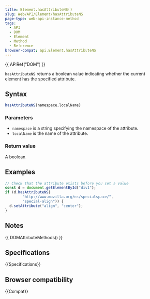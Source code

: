 ```yaml
---
title: Element.hasAttributeNS()
slug: Web/API/Element/hasAttributeNS
page-type: web-api-instance-method
tags:
  - API
  - DOM
  - Element
  - Method
  - Reference
browser-compat: api.Element.hasAttributeNS
---
```

{{ APIRef("DOM") }}

`hasAttributeNS` returns a boolean value indicating whether the current element has the specified attribute.

## Syntax

```js
hasAttributeNS(namespace,localName)
```

### Parameters

- `namespace` is a string specifying the namespace of the attribute.
- `localName` is the name of the attribute.

### Return value

A boolean.

## Examples

```js
// Check that the attribute exists before you set a value
const d = document.getElementById("div1");
if (d.hasAttributeNS(
        "http://www.mozilla.org/ns/specialspace/",
        "special-align")) {
  d.setAttribute("align", "center");
}
```

## Notes

{{ DOMAttributeMethods() }}

## Specifications

{{Specifications}}

## Browser compatibility

{{Compat}}
